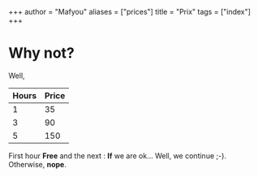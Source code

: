 +++
author = "Mafyou"
aliases = ["prices"]
title = "Prix"
tags = ["index"]
+++

 Why not?  
 ===============

Well,

   Hours | Price
--------|------
    1 | 35
  3 | 90
  5 | 150

  First hour **Free** and the next : **If** we are ok... Well, we continue ;-). Otherwise, **nope**.